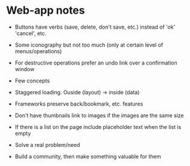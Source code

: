 Web-app notes
=============
* Buttons have verbs (save, delete, don't save, etc.) instead of 'ok' 'cancel', etc.
* Some iconography but not too much (only at certain level of menus/operations)
* For destructive operations prefer an undo link over a confirmation window
* Few concepts
* Staggered loading. Ouside (layout) -> inside (data)
* Frameworks preserve back/bookmark, etc. features
* Don't have thumbnails link to images if the images are the same size
* If there is a list on the page include placeholder text when the list is empty

* Solve a real problem/need
* Build a community, then make something valuable for them
